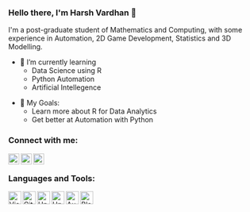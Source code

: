 ### Hello there, I'm Harsh Vardhan 👋 

I'm a post-graduate student of Mathematics and Computing, with some experience in Automation, 2D Game Development, Statistics and 3D Modelling.

- 🌱 I’m currently learning     
    *  Data Science using R  
    *  Python Automation    
    *  Artificial Intellegence 
        
<!--- 👯 I’m also currently working on  
        *  Design and  of my own-->
- 🥅 My Goals:  
    *  Learn more about R for Data Analytics
    *  Get better at Automation with Python

### Connect with me:

[<img align="left" alt="codeSTACKr | YouTube" width="22px" src="https://cdn.jsdelivr.net/npm/simple-icons@v3/icons/youtube.svg" />][youtube]
[<img align="left" alt="codeSTACKr | LinkedIn" width="22px" src="https://cdn.jsdelivr.net/npm/simple-icons@v3/icons/linkedin.svg" />][linkedin]
[<img align="left" alt="codeSTACKr | Instagram" width="22px" src="https://iconscout.com/icon/instagram-1868979" />][instagram]

<br />

### Languages and Tools:

<img align="left" alt="Visual Studio Code" width="26px" src="https://cdn.jsdelivr.net/npm/simple-icons@6.5.0/icons/visualstudiocode.svg" />
<img align="left" alt="GitHub" width="26px" src="https://cdn.jsdelivr.net/npm/simple-icons@6.5.0/icons/github.svg" />
<img align="left" alt="Unity" width="26px" src="https://cdn.jsdelivr.net/npm/simple-icons@6.5.0/icons/unity.svg" />
<img align="left" alt="Unreal Engine" width="26px" src="https://cdn.jsdelivr.net/npm/simple-icons@6.5.0/icons/unrealengine.svg" />
<img align="left" alt="Autodesk" width="26px" src="https://cdn.jsdelivr.net/npm/simple-icons@6.5.0/icons/autodesk.svg" />
<img align="left" alt="Blender" width="26px" src="https://cdn.jsdelivr.net/npm/simple-icons@6.5.0/icons/blender.svg" />
<br />
<br />

[youtube]: https://www.youtube.com/channel/UCYqHDuUxf8YP4tzhOfqqTkQ
[instagram]: https://www.instagram.com/the._original.one/
[linkedin]: https://www.linkedin.com/in/harsh-vardhan-242a201a9/
